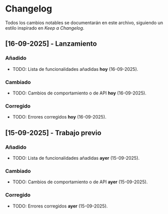 # Changelog

Todos los cambios notables se documentarán en este archivo, siguiendo un estilo inspirado en *Keep a Changelog*.

## [16-09-2025] - Lanzamiento
### Añadido
- TODO: Lista de funcionalidades añadidas **hoy** (16-09-2025).

### Cambiado
- TODO: Cambios de comportamiento o de API **hoy** (16-09-2025).

### Corregido
- TODO: Errores corregidos **hoy** (16-09-2025).

## [15-09-2025] - Trabajo previo
### Añadido
- TODO: Lista de funcionalidades añadidas **ayer** (15-09-2025).

### Cambiado
- TODO: Cambios de comportamiento o de API **ayer** (15-09-2025).

### Corregido
- TODO: Errores corregidos **ayer** (15-09-2025).
